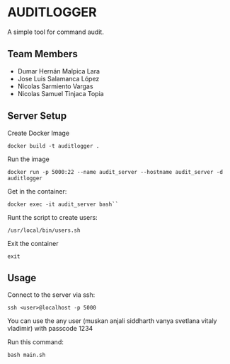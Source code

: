 # AUDITLOGGER
A simple tool for command audit.

## Team Members
- Dumar Hernán Malpica Lara 
- Jose Luis Salamanca López
- Nicolas Sarmiento Vargas
- Nicolas Samuel Tinjaca Topia

## Server Setup
Create Docker Image
```
docker build -t auditlogger .
```
Run the image
```
docker run -p 5000:22 --name audit_server --hostname audit_server -d auditlogger
```
Get in the container:
```
docker exec -it audit_server bash``
```
Runt the script to create users:
```
/usr/local/bin/users.sh
```
Exit the container 
```
exit
```

## Usage
Connect to the server via ssh:
```
ssh <user>@localhost -p 5000
```
You can use the any user (muskan anjali siddharth vanya svetlana vitaly vladimir) with passcode 1234

Run this command:
```
bash main.sh
```
